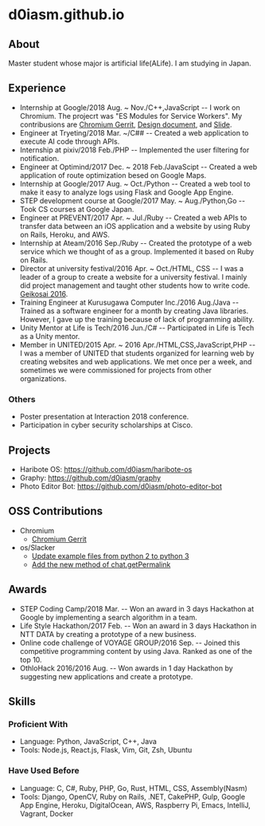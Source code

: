 # d0iasm.github.io

## About
Master student whose major is artificial life(ALife). I am studying in Japan.

## Experience
- Internship at Google/2018 Aug. ~ Nov./C++,JavaScript -- I work on Chromium. The projecrt was "ES Modules for Service Workers". My contribusions are [Chromium Gerrit](https://chromium-review.googlesource.com/q/owner:asamidoi), [Design document](https://docs.google.com/document/d/1SeQ085YdBTtW3D_ygSpO0Wz2DAe8QiS1gj37IG5lstg/), and [Slide](https://docs.google.com/presentation/d/19mLH9FK5mOXlcQQkAb1QSeP7BZFV4ZRxNigX55EGeOA/).
- Engineer at Tryeting/2018 Mar. ~/C## -- Created a web application to execute AI code through APIs.
- Internship at pixiv/2018 Feb./PHP -- Implemented the user filtering for notification.
- Engineer at Optimind/2017 Dec. ~ 2018 Feb./JavaScipt -- Created a web application of route optimization besed on Google Maps.
- Internship at Google/2017 Aug. ~ Oct./Python -- Created a web tool to make it easy to analyze logs using Flask and Google App Engine.
- STEP development course at Google/2017 May. ~ Aug./Python,Go -- Took CS courses at Google Japan.
- Engineer at PREVENT/2017 Apr. ~ Jul./Ruby -- Created a web APIs to transfer data between an iOS application and a website by using Ruby on Rails, Heroku, and AWS.
- Internship at Ateam/2016 Sep./Ruby -- Created the prototype of a web service which we thought of as a group. Implemented it based on Ruby on Rails.
- Director at university festival/2016 Apr. ~ Oct./HTML, CSS -- I was a leader of a group to create a website for a university festival. I mainly did project management and taught other students how to write code. [Geikosai 2016](http://geikousai-ncu.com/2016/).
- Training Engineer at Kurusugawa Computer Inc./2016 Aug./Java -- Trained as a software engineer for a month by creating Java libraries. However, I gave up the training because of lack of programming ability.
- Unity Mentor at Life is Tech/2016 Jun./C# -- Participated in Life is Tech as a Unity mentor.
- Member in UNITED/2015 Apr. ~ 2016 Apr./HTML,CSS,JavaScript,PHP -- I was a member of UNITED that students organized for learning web by creating websites and web applications. We met once per a week, and sometimes we were commissioned for projects from other organizations.  

### Others
- Poster presentation at Interaction 2018 conference.
- Participation in cyber security scholarships at Cisco.

## Projects
- Haribote OS: https://github.com/d0iasm/haribote-os
- Graphy: https://github.com/d0iasm/graphy 
- Photo Editor Bot: https://github.com/d0iasm/photo-editor-bot

## OSS Contributions
- Chromium
  - [Chromium Gerrit](https://chromium-review.googlesource.com/q/owner:asamidoi)
- os/Slacker
  - [Update example files from python 2 to python 3](https://github.com/os/slacker/pull/129)
  - [Add the new method of chat.getPermalink](https://github.com/os/slacker/pull/130)

## Awards
- STEP Coding Camp/2018 Mar. -- Won an award in 3 days Hackathon at Google by implementing a search algorithm in a team.
- Life Style Hackathon/2017 Feb. -- Won an award in 3 days Hackathon in NTT DATA by creating a prototype of a new business.
- Online code challenge of VOYAGE GROUP/2016 Sep. -- Joined this competitive programming content by using Java. Ranked as one of the top 10.
- OthloHack 2016/2016 Aug. -- Won awards in 1 day Hackathon by suggesting new applications and create a prototype.

## Skills
### Proficient With
- Language: Python, JavaScript, C++, Java
- Tools: Node.js, React.js, Flask, Vim, Git, Zsh, Ubuntu
### Have Used Before
- Language: C, C#, Ruby, PHP, Go, Rust, HTML, CSS, Assembly(Nasm)
- Tools: Django, OpenCV, Ruby on Rails, .NET, CakePHP, Gulp, Google App Engine, Heroku, DigitalOcean, AWS, Raspberry Pi, Emacs, IntelliJ, Vagrant, Docker
